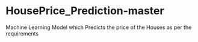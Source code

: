 # HousePrice_Prediction-master
Machine Learning Model which Predicts the price of the Houses as per the requirements 
